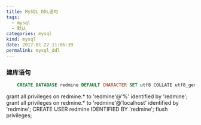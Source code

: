 ```yaml
---
title: MySQL_DDL语句
tags:
  - mysql
  - 默认
categories: mysql
kind: mysql
date: 2017-01-22 11:06:39
permalink: mysql_ddl
---
```


### 建库语句
```sql
    CREATE DATABASE redmine DEFAULT CHARACTER SET utf8 COLLATE utf8_general_ci;
```
grant all privileges on redmine.* to 'redmine'@'%' identified by 'redmine';
grant all privileges on redmine.* to 'redmine'@'localhost' identified by 'redmine';
CREATE USER redmine IDENTIFIED BY 'redmine';
flush privileges;